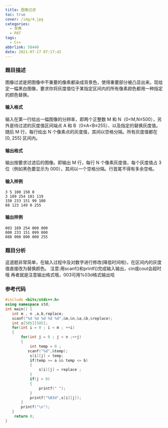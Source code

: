```yaml
---
title: 图像过滤
toc: true
cover: /img/4.jpg
categories:
  - 竞赛
  - PAT
tags:
  - C++
abbrlink: 58440
date: 2021-07-17 07:17:42
---
```


### 题目描述

图像过滤是把图像中不重要的像素都染成背景色，使得重要部分被凸显出来。现给定一幅黑白图像，要求你将灰度值位于某指定区间内的所有像素颜色都用一种指定的颜色替换。<!-- more -->

#### 输入格式

输入在第一行给出一幅图像的分辨率，即两个正整数 M 和 N（0<M,N≤500），另外是待过滤的灰度值区间端点 A 和 B（0≤A<B≤255）、以及指定的替换灰度值。随后 M 行，每行给出 N 个像素点的灰度值，其间以空格分隔。所有灰度值都在 [0, 255] 区间内。

#### 输出格式

输出按要求过滤后的图像。即输出 M 行，每行 N 个像素灰度值，每个灰度值占 3 位（例如黑色要显示为 000），其间以一个空格分隔。行首尾不得有多余空格。

#### 输入样例

```
3 5 100 150 0
3 189 254 101 119
150 233 151 99 100
88 123 149 0 255
```

#### 输出样例

```
003 189 254 000 000
000 233 151 099 000
088 000 000 000 255
```

### 题目分析

这道题非常简单，在输入过程中及对数字进行修改(降低时间啦)，在区间内的灰度值直接改为替换颜色。
注意:用scanf()和printf()完成输入输出，cin或cout会超时哦
再者就是注意输出格式哦，003可用%03d格式输出哈

### 参考代码

```c++
#include <bits/stdc++.h>
using namespace std;
int main() {
   int m , n ,a,b,replace;
   scanf("%d %d %d %d %d",&m,&n,&a,&b,&replace);
   int s[505][505];
   for(int i = 0 ; i < m ; ++i)
   {
       for(int j = 0 ; j < n ;++j)
       {
           int temp = 0 ;
          scanf("%d",&temp);
           s[i][j] = temp;
           if(temp >= a && temp <= b)
           {
               s[i][j] = replace ;
           }
           if(j > 0)
           {
               printf(" ");
           }
           printf("%03d",s[i][j]);
       }
       printf("\n");
   }
    return 0;
}
```
